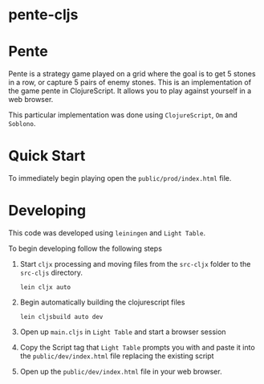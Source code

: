 pente-cljs
==========

Pente
=====

Pente is a strategy game played on a grid where the goal is to get 5 stones in a row, or capture 5 pairs of enemy stones.
This is an implementation of the game pente in ClojureScript. It allows you to play against yourself in a web browser.

This particular implementation was done using `ClojureScript`, `Om` and `Soblono`.

Quick Start
===========

To immediately begin playing open the `public/prod/index.html` file.

Developing
==========

This code was developed using `leiningen` and `Light Table`.

To begin developing follow the following steps

1. Start `cljx` processing and moving files from the `src-cljx` folder to the `src-cljs` directory.
    
    `lein cljx auto`

2. Begin automatically building the clojurescript files

    `lein cljsbuild auto dev`

3. Open up `main.cljs` in `Light Table` and start a browser session

4. Copy the Script tag that `Light Table` prompts you with and paste it 
    into the `public/dev/index.html` file replacing the existing script

5. Open up the `public/dev/index.html` file in your web browser.
